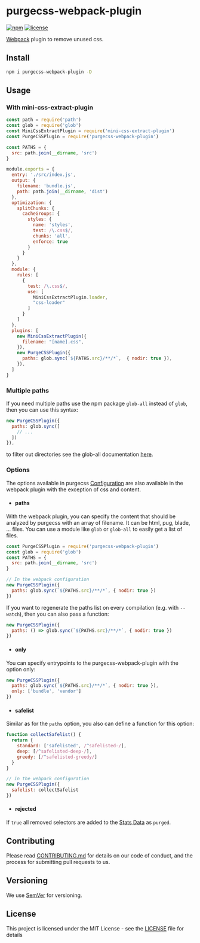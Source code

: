 # purgecss-webpack-plugin

[![npm](https://img.shields.io/npm/v/purgecss-webpack-plugin.svg)](https://www.npmjs.com/package/purgecss-webpack-plugin)
[![license](https://img.shields.io/github/license/fullhuman/purgecss-webpack-plugin.svg)]()

[Webpack](https://github.com/webpack/webpack) plugin to remove unused css.

## Install
```sh
npm i purgecss-webpack-plugin -D
```

## Usage

### With mini-css-extract-plugin

```js
const path = require('path')
const glob = require('glob')
const MiniCssExtractPlugin = require('mini-css-extract-plugin')
const PurgeCSSPlugin = require('purgecss-webpack-plugin')

const PATHS = {
  src: path.join(__dirname, 'src')
}

module.exports = {
  entry: './src/index.js',
  output: {
    filename: 'bundle.js',
    path: path.join(__dirname, 'dist')
  },
  optimization: {
    splitChunks: {
      cacheGroups: {
        styles: {
          name: 'styles',
          test: /\.css$/,
          chunks: 'all',
          enforce: true
        }
      }
    }
  },
  module: {
    rules: [
      {
        test: /\.css$/,
        use: [
          MiniCssExtractPlugin.loader,
          "css-loader"
        ]
      }
    ]
  },
  plugins: [
    new MiniCssExtractPlugin({
      filename: "[name].css",
    }),
    new PurgeCSSPlugin({
      paths: glob.sync(`${PATHS.src}/**/*`,  { nodir: true }),
    }),
  ]
}
```
### Multiple paths
If you need multiple paths use the npm package `glob-all` instead of `glob`, then you can use this syntax:
```javascript
new PurgeCSSPlugin({
  paths: glob.sync([
    // ...
  ])
}),
```
to filter out directories see the glob-all documentation [here](https://www.npmjs.com/package/glob-all#filtering-out-directories).

### Options

The options available in purgecss [Configuration](https://www.purgecss.com/configuration.html) are also available in the webpack plugin with the exception of css and content.

* #### paths

With the webpack plugin, you can specify the content that should be analyzed by purgecss with an array of filename. It can be html, pug, blade, ... files. You can use a module like `glob` or `glob-all` to easily get a list of files.

```js
const PurgeCSSPlugin = require('purgecss-webpack-plugin')
const glob = require('glob')
const PATHS = {
  src: path.join(__dirname, 'src')
}

// In the webpack configuration
new PurgeCSSPlugin({
  paths: glob.sync(`${PATHS.src}/**/*`, { nodir: true })
})
```

If you want to regenerate the paths list on every compilation (e.g. with `--watch`), then you can also pass a function:
```js
new PurgeCSSPlugin({
  paths: () => glob.sync(`${PATHS.src}/**/*`, { nodir: true })
})
```

* #### only

You can specify entrypoints to the purgecss-webpack-plugin with the option only:

```js
new PurgeCSSPlugin({
  paths: glob.sync(`${PATHS.src}/**/*`, { nodir: true }),
  only: ['bundle', 'vendor']
})
```

* #### safelist

Similar as for the `paths` option, you also can define a function for this option:

```js
function collectSafelist() {
  return {
    standard: ['safelisted', /^safelisted-/],
    deep: [/^safelisted-deep-/],
    greedy: [/^safelisted-greedy/]
  }
}

// In the webpack configuration
new PurgeCSSPlugin({
  safelist: collectSafelist
})
```

* #### rejected

If `true` all removed selectors are added to the [Stats Data](https://webpack.js.org/api/stats/) as `purged`.

## Contributing

Please read [CONTRIBUTING.md](./../../CONTRIBUTING.md) for details on our code of conduct, and the process for submitting pull requests to us.

## Versioning

We use [SemVer](http://semver.org/) for versioning.

## License

This project is licensed under the MIT License - see the [LICENSE](./../../LICENSE) file for details
